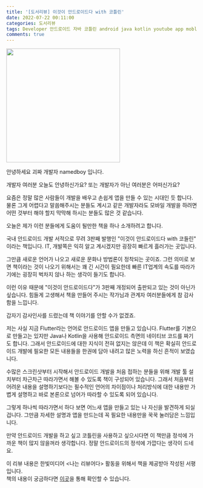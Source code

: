 ```yaml
---
title: '[도서리뷰] 이것이 안드로이드다 with 코틀린'
date: 2022-07-22 00:11:00
categories: 도서리뷰
tags: Developer 안드로이드 자바 코틀린 android java kotlin youtube app moblie googleplay playstore 한빛미디어 고돈호
comments: true
---
```


<img src='https://firebasestorage.googleapis.com/v0/b/github-blog-39e5f.appspot.com/o/this_is_android.jpg?alt=media&token=5201647c-156a-45d4-80ea-3f80227e0d2a' width='300px'/>

안녕하세요 괴짜 개발자 namedboy 입니다.

개발자 여러분 오늘도 안녕하신가요?
또는 개발자가 아닌 여러분은 어떠신가요?

요즘은 정말 많은 사람들이 개발을 배우고 손쉽게 앱을 만들 수 있는 시대인 듯 합니다.
물론 그게 어렵다고 말씀해주시는 분들도 계시고 같은 개발자라도 모바일 개발을 하려면 어떤 것부터 해야 할지 막막해 하시는 분들도 많은 것 같습니다.

오늘은 제가 이런 분들에게 도움이 될만한 책을 하나 소개하려고 합니다.

국내 안드로이드 개발 서적으로 무려 3판째 발행인 "이것이 안드로이드다 with 코들린" 이라는 책입니다.
IT, 개발쪽은 익히 알고 계시겠지만 굉장히 빠르게 흘러가는 곳입니다.

그만큼 새로운 언어가 나오고 새로운 문화나 방법론이 정착되는 곳이죠.
그런 의미로 보면 책이라는 것이 나오기 위해서는 꽤 긴 시간이 필요한데 빠른 IT업계의 속도를 따라가기에는 굉장히 벅차지 않나 하는 생각이 들기도 합니다.

이런 이유 때문에 "이것이 안드로이드다"가 3판째 개정되어 출판되고 있는 것이 아닌가 싶습니다.
힘들게 고생해서 책을 만들어 주시는 작가님과 관계자 여러분들에게 참 감사함을 느낍니다.

갑자기 감사인사를 드렸는데 책 이야기를 안할 수가 없겠죠.

저는 사실 지금 Flutter라는 언어로 안드로이드 앱을 만들고 있습니다.
Flutter를 기본으로 만들고는 있지만 Java나 Kotlin을 사용해 안드로이드 측면의 네이티브 코드를 짜기도 합니다.
그래서 안드로이드에 대한 지식이 전혀 없지는 않은데 이 책은 확실히 안드로이드 개발에 필요한 모든 내용들을 한권에 담아 내려고 많은 노력을 하신 흔적이 보였습니다.

수많은 스크린샷부터 시작해서 안드로이드 개발을 처음 접하는 분들을 위해 개발 툴 설치부터 차근차근 따라가면서 해볼 수 있도록 책이 구성되어 있습니다.
그래서 처음부터 어려운 내용을 설명하기보다는 필수적인 언어의 차이점이나 처리방식에 대한 내용만 가볍게 설명하고 바로 본론으로 넘어가 따라할 수 있도록 되어 있습니다.

그렇게 하나씩 따라가면서 하다 보면 어느새 앱을 만들고 있는 나 자신을 발견하게 되실겁니다.
그만큼 자세한 설명과 앱을 만드는데 꼭 필요한 내용만을 꾹꾹 눌러담은 느낌입니다.

만약 안드로이드 개발을 하고 싶고 코틀린을 사용하고 싶으시다면 이 책만큼 정석에 가까운 책이 많지 않을꺼라 생각합니다.
정말 안드로이드의 정석에 가깝다는 생각이 드네요.


이 리뷰 내용은 한빛미디어 &lt;나는 리뷰어다&gt; 활동을 위해서 책을 제공받아 작성된 서평입니다.  
책의 내용이 궁금하다면 [이곳](https://www.hanbit.co.kr/store/books/look.php?p_code=B8929106417)을 통해 확인할 수 있습니다.